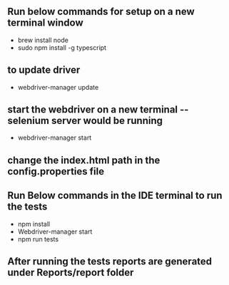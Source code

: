 ## Run below commands for setup on a new terminal window
 - brew install node
 - sudo npm install -g typescript

## to update driver
- webdriver-manager update

## start the webdriver on a new terminal -- selenium server would be running
- webdriver-manager start

## change the index.html path in the config.properties file

## Run Below commands in the IDE terminal to run the tests
  - npm install
  - Webdriver-manager start
  - npm run tests

## After running the tests reports are generated under Reports/report folder
  
  